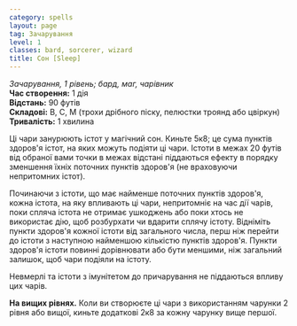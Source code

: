 ```yaml
---
category: spells
layout: page
tag: Зачарування
level: 1
classes: bard, sorcerer, wizard
title: Сон [Sleep]
---
```


_Зачарування, 1 рівень; бард, маг, чарівник_    
**Час створення:** 1 дія    
**Відстань:** 90 футів    
**Складові:** В, С, М (трохи дрібного піску, пелюстки троянд або цвіркун)    
**Тривалість:** 1 хвилина    

Ці чари занурюють істот у магічний сон. Киньте 5к8; це сума пунктів здоров'я істот, на яких можуть подіяти ці чари. Істоти в межах 20 футів від обраної вами точки в межах відстані піддаються ефекту в порядку зменшення їхніх поточних пунктів здоров'я (не враховуючи непритомних істот).    

Починаючи з істоти, що має найменше поточних пунктів здоров'я, кожна істота, на яку впливають ці чари, непритомніє на час дії чарів, поки спляча істота не отримає ушкоджень або поки хтось не використає дію, щоб розбурхати чи вдарити сплячу істоту. Відніміть пункти здоров'я кожної істоти від загального числа, перш ніж перейти до істоти з наступною найменшою кількістю пунктів здоров'я. Пункти здоров'я істоти повинні дорівнювати або бути меншими, ніж загальний залишок, щоб чари подіяли на істоту.    

Невмерлі та істоти з імунітетом до причарування не піддаються впливу цих чарів.   

**На вищих рівнях.** Коли ви створюєте ці чари з використанням чарунки 2 рівня або вищої, киньте додаткові 2к8 за кожну чарунку вище першої. 
